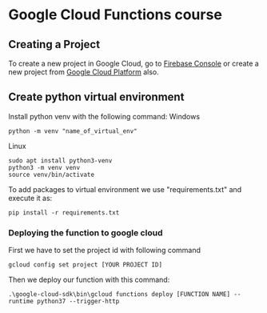 # Google Cloud Functions course

## Creating a Project
To create a new project in Google Cloud, go to [Firebase Console](https://console.firebase.google.com) or create a new project from [Google Cloud Platform](https://console.cloud.google.com)  also.

## Create python virtual environment
Install python venv with the following command:
Windows
```
python -m venv "name_of_virtual_env"
```
Linux
```
sudo apt install python3-venv
python3 -m venv venv
source venv/bin/activate
```
To add packages to virtual environment we use "requirements.txt" and execute it as:
```
pip install -r requirements.txt
```
### Deploying the function to google cloud
First we have to set the project id with following command
```
gcloud config set project [YOUR PROJECT ID]
```
Then we deploy our function with this command:
```
.\google-cloud-sdk\bin\gcloud functions deploy [FUNCTION NAME] --runtime python37 --trigger-http

```